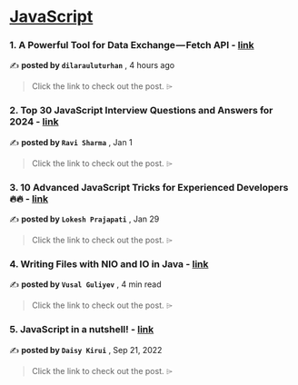 
<h1><a href=https://medium.com/tag/javascript-development/recommended target="_blank" rel="noopener noreferrer">JavaScript</a></h1>
<h3>1. A Powerful Tool for Data Exchange — Fetch API - <a href=https://medium.com/bursa-bilişim-topluluğu/a-powerful-tool-for-data-exchange-fetch-api-37975af82443?source=tag_recommended_feed---------0-84----------javascript_development----------dd106c9c_e717_4771_a3a2_9f25ccb7dc4e------- target="_blank" rel="noopener noreferrer">link</a></h3>

✍️ **posted by `dilarauluturhan`** <date> , 4 hours ago</date>

<blockquote>Click the link to check out the post. ⌲</blockquote>

<h3>2. Top 30 JavaScript Interview Questions and Answers for 2024 - <a href=https://medium.com/@javascriptcentric/top-30-javascript-interview-questions-and-answers-for-2024-7f1e2d1d0638?source=tag_recommended_feed---------1-107----------javascript_development----------dd106c9c_e717_4771_a3a2_9f25ccb7dc4e------- target="_blank" rel="noopener noreferrer">link</a></h3>

✍️ **posted by `Ravi Sharma`** <date> , Jan 1</date>

<blockquote>Click the link to check out the post. ⌲</blockquote>

<h3>3. 10 Advanced JavaScript Tricks for Experienced Developers 🔥🔥 - <a href=https://medium.com/@lokesh-prajapati/10-advanced-javascript-tricks-for-experienced-developers-8afb44b24427?source=tag_recommended_feed---------2-85----------javascript_development----------dd106c9c_e717_4771_a3a2_9f25ccb7dc4e------- target="_blank" rel="noopener noreferrer">link</a></h3>

✍️ **posted by `Lokesh Prajapati`** <date> , Jan 29</date>

<blockquote>Click the link to check out the post. ⌲</blockquote>

<h3>4. Writing Files with NIO and IO in Java - <a href=https://medium.com/@vusal.guliyev.313/writing-files-with-nio-and-io-in-java-bc60b06a413a?source=tag_recommended_feed---------3-84----------javascript_development----------dd106c9c_e717_4771_a3a2_9f25ccb7dc4e------- target="_blank" rel="noopener noreferrer">link</a></h3>

✍️ **posted by `Vusal Guliyev`** <date> , 4 min read</date>

<blockquote>Click the link to check out the post. ⌲</blockquote>

<h3>5. JavaScript in a nutshell! - <a href=https://medium.com/@daisykirui/javascript-in-a-nutshell-669dab5b6e78?source=tag_recommended_feed---------4-107----------javascript_development----------dd106c9c_e717_4771_a3a2_9f25ccb7dc4e------- target="_blank" rel="noopener noreferrer">link</a></h3>

✍️ **posted by `Daisy Kirui`** <date> , Sep 21, 2022</date>

<blockquote>Click the link to check out the post. ⌲</blockquote>

